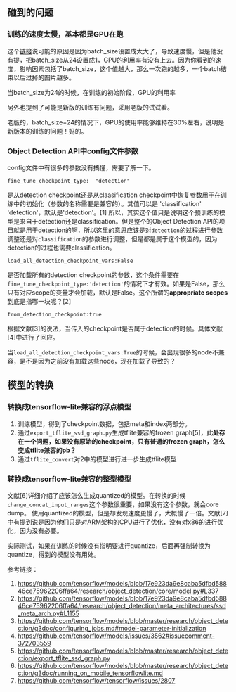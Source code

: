 ## 碰到的问题
### 训练的速度太慢，基本都是GPU在跑
这个[链接](https://github.com/tensorflow/models/issues/5719#issuecomment-437323963)说可能的原因是因为batch_size设置成太大了，导致速度慢，但是他没有提，把batch_size从24设置成1，GPU的利用率有没有上去。因为你看到的速度，影响因素包括了batch_size，这个值越大，那么一次跑的越多，一个batch结束以后过掉的图片越多。

当batch_size为24的时候，在训练的初始阶段，GPU的利用率

另外也提到了可能是新版的训练有问题，采用老版的试试看。

老版的，batch_size=24的情况下，GPU的使用率能够维持在30%左右，说明是新版本的训练的问题！妈的。

### Object Detection API中config文件参数

config文件中有很多的参数没有搞懂，需要了解一下。
```
fine_tune_checkpoint_type:  "detection"
```
是从detection checkpoint还是从claasification checkpoint中恢复参数用于在训练中的初始化（参数的名称需要是兼容的）。其值可以是 'classification' 'detection'，默认是'detection'。[1]
所以，其实这个值只是说明这个预训练的模型是来自于detection还是classification。但是整个的Object Detection API的项目就是用于detection的啊，所以这里的意思应该是对`detection`的过程进行参数调整还是对`classification`的参数进行调整，但是都是属于这个模型的，因为detection的过程也需要classification。

```
load_all_detection_checkpoint_vars:False
```
是否加载所有的detection checkpoint的参数，这个条件需要在`fine_tune_checkpoint_type:'detection'`的情况下才有效。如果是False，那么只有对应scope的变量才会加载，默认是False。这个所谓的**appropriate scopes**到底是指哪一块呢？[2]

```
from_detection_checkpoint:true
```
根据文献[3]的说法，当传入的checkpoint是否属于detection的时候。具体文献[4]中进行了回应。

当`load_all_detection_checkpoint_vars:True`的时候，会出现很多的node不兼容，是不是因为之前没有加载这些node，现在加载了导致的？


## 模型的转换
### 转换成tensorflow-lite兼容的浮点模型
1. 训练模型，得到了checkpoint数据，包括meta和index两部分。
2. 通过`export_tflite_ssd_graph.py`生成tflite兼容的frozen graph[5]，**此处存在一个问题，如果没有原始的checkpoint，只有普通的frozen graph，怎么变成tflite兼容的pb？**
3. 通过`tflite_convert`对2中的模型进行进一步生成tflite模型

### 转换成tensorflow-lite兼容的整型模型
文献[6]详细介绍了应该怎么生成quantized的模型。在转换的时候`change_concat_input_ranges`这个参数很重要，如果没有这个参数，就会core dump。
使用quantized的模型，但是却发现速度更慢了，大概慢了一倍。文献[7]中有提到说是因为他们只是对ARM架构的CPU进行了优化，没有对x86的进行优化，因为没有必要。

实际测试，如果在训练的时候没有指明要进行quantize，后面再强制转换为quantize，得到的模型没有用处。

参考链接：
1. https://github.com/tensorflow/models/blob/17e923da9e8caba5dfbd58846ce75962206ffa64/research/object_detection/core/model.py#L337
2. https://github.com/tensorflow/models/blob/17e923da9e8caba5dfbd58846ce75962206ffa64/research/object_detection/meta_architectures/ssd_meta_arch.py#L1155
3. https://github.com/tensorflow/models/blob/master/research/object_detection/g3doc/configuring_jobs.md#model-parameter-initialization
4. https://github.com/tensorflow/models/issues/3562#issuecomment-372703559
5. https://github.com/tensorflow/models/blob/master/research/object_detection/export_tflite_ssd_graph.py
6. https://github.com/tensorflow/models/blob/master/research/object_detection/g3doc/running_on_mobile_tensorflowlite.md
7. https://github.com/tensorflow/tensorflow/issues/2807

